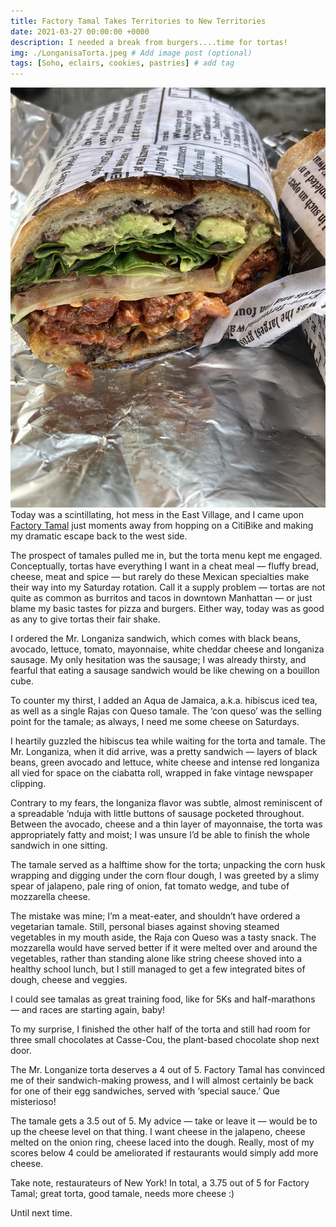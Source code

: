 ```yaml
---
title: Factory Tamal Takes Territories to New Territories
date: 2021-03-27 00:00:00 +0000
description: I needed a break from burgers....time for tortas!
img: ./LonganisaTorta.jpeg # Add image post (optional)
tags: [Soho, eclairs, cookies, pastries] # add tag
---
```

![Torta]( ./LonganisaTorta.jpeg)
Today was a scintillating, hot mess in the East Village, and I came upon <a href='https://www.factorytamal.com/' target='blank'>Factory Tamal</a> just moments away from hopping on a CitiBike and making my dramatic escape back to the west side.

The prospect of tamales pulled me in, but the torta menu kept me engaged. Conceptually, tortas have everything I want in a cheat meal — fluffy bread, cheese, meat and spice — but rarely do these Mexican specialties make their way into my Saturday rotation. Call it a supply problem — tortas are not quite as common as burritos and tacos in downtown Manhattan — or just blame my basic tastes for pizza and burgers. Either way, today was as good as any to give tortas their fair shake.

I ordered the Mr. Longaniza sandwich, which comes with black beans, avocado, lettuce, tomato, mayonnaise, white cheddar cheese and longaniza sausage. My only hesitation was the sausage; I was already thirsty, and fearful that eating a sausage sandwich would be like chewing on a bouillon cube.

To counter my thirst, I added an Aqua de Jamaica, a.k.a. hibiscus iced tea, as well as a single Rajas con Queso tamale. The ‘con queso’ was the selling point for the tamale; as always, I need me some cheese on Saturdays.

I heartily guzzled the hibiscus tea while waiting for the torta and tamale. The Mr. Longaniza, when it did arrive, was a pretty sandwich — layers of black beans, green avocado and lettuce, white cheese and intense red longaniza all vied for space on the ciabatta roll, wrapped in fake vintage newspaper clipping.

Contrary to my fears, the longaniza flavor was subtle, almost reminiscent of a spreadable ‘nduja with little buttons of sausage pocketed throughout. Between the avocado, cheese and a thin layer of mayonnaise, the torta was appropriately fatty and moist; I was unsure I’d be able to finish the whole sandwich in one sitting.

The tamale served as a halftime show for the torta; unpacking the corn husk wrapping and digging under the corn flour dough, I was greeted by a slimy spear of jalapeno, pale ring of onion, fat tomato wedge, and tube of mozzarella cheese.

The mistake was mine; I’m a meat-eater, and shouldn’t have ordered a vegetarian tamale. Still, personal biases against shoving steamed vegetables in my mouth aside, the Raja con Queso was a tasty snack. The mozzarella would have served better if it were melted over and around the vegetables, rather than standing alone like string cheese shoved into a healthy school lunch, but I still managed to get a few integrated bites of dough, cheese and veggies.

I could see tamalas as great training food, like for 5Ks and half-marathons — and races are starting again, baby!

To my surprise, I finished the other half of the torta and still had room for three small chocolates at Casse-Cou, the plant-based chocolate shop next door.

The Mr. Longanize torta deserves a 4 out of 5. Factory Tamal has convinced me of their sandwich-making prowess, and I will almost certainly be back for one of their egg sandwiches, served with ‘special sauce.’ Que misterioso!

The tamale gets a 3.5 out of 5. My advice — take or leave it — would be to up the cheese level on that thing. I want cheese in the jalapeno, cheese melted on the onion ring, cheese laced into the dough. Really, most of my scores below 4 could be ameliorated if restaurants would simply add more cheese.

Take note, restaurateurs of New York! In total, a 3.75 out of 5 for Factory Tamal; great torta, good tamale, needs more cheese :)

Until next time.